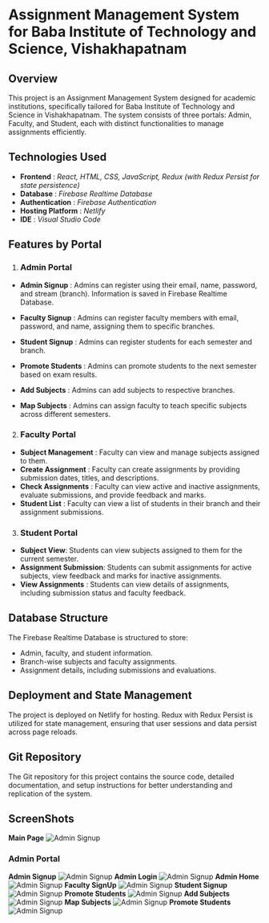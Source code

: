 # Assignment Management System for Baba Institute of Technology and Science, Vishakhapatnam
## Overview
This project is an Assignment Management System designed for academic institutions, specifically tailored for Baba Institute of Technology and Science in Vishakhapatnam. The system consists of three portals: Admin, Faculty, and Student, each with distinct functionalities to manage assignments efficiently.

## Technologies Used
- __Frontend__ : _React, HTML, CSS, JavaScript, Redux (with Redux Persist for state persistence)_
- __Database__ : _Firebase Realtime Database_
- __Authentication__ : _Firebase Authentication_
- __Hosting Platform__ : _Netlify_
- __IDE__ : _Visual Studio Code_

## Features by Portal


1. ### Admin Portal
- __Admin Signup__ : Admins can register using their email, name, password, and stream (branch). Information is saved in Firebase Realtime Database.

- __Faculty Signup__ : Admins can register faculty members with email, password, and name, assigning them to specific branches.

- __Student Signup__ : Admins can register students for each semester and branch.

- __Promote Students__ : Admins can promote students to the next semester based on exam results.

- __Add Subjects__ : Admins can add subjects to respective branches.

- __Map Subjects__ : Admins can assign faculty to teach specific subjects across different semesters.

2. ### Faculty Portal
- __Subject Management__ : Faculty can view and manage subjects assigned to them.
- __Create Assignment__ : Faculty can create assignments by providing submission dates, titles, and descriptions.
- __Check Assignments__ : Faculty can view active and inactive assignments, evaluate submissions, and provide feedback and marks.
- __Student List__ : Faculty can view a list of students in their branch and their assignment submissions.

3. ### Student Portal
- __Subject View__: Students can view subjects assigned to them for the current semester.
- __Assignment Submission__: Students can submit assignments for active subjects, view feedback and marks for inactive assignments.
- __View Assignments__ : Students can view details of assignments, including submission status and faculty feedback.
## Database Structure
The Firebase Realtime Database is structured to store:

- Admin, faculty, and student information.
- Branch-wise subjects and faculty assignments.
- Assignment details, including submissions and evaluations.
## Deployment and State Management
The project is deployed on Netlify for hosting. Redux with Redux Persist is utilized for state management, ensuring that user sessions and data persist across page reloads.

## Git Repository
The Git repository for this project contains the source code, detailed documentation, and setup instructions for better understanding and replication of the system.

## ScreenShots
__Main Page__
![Admin Signup](screenshots/admin/main%20page.png)

### Admin Portal 
__Admin Signup__
![Admin Signup](screenshots/admin/admin%20signup.png)
__Admin Login__
![Admin Signup](screenshots/admin/admin%20login.png)
__Admin Home__
![Admin Signup](screenshots/admin/admin%20home.png)
__Faculty SignUp__
![Admin Signup](screenshots/admin/faculty%20signup.png)
__Student Signup__
![Admin Signup](screenshots/admin/student%20signup.png)
__Promote Students__
![Admin Signup](screenshots/admin/promote%20students.png)
__Add Subjects__
![Admin Signup](screenshots/admin/add%20subjects.png)
__Map Subjects__
![Admin Signup](screenshots/admin/map%20subjects.png)
__Promote Students__
![Admin Signup](screenshots/admin/promote%20students.png)